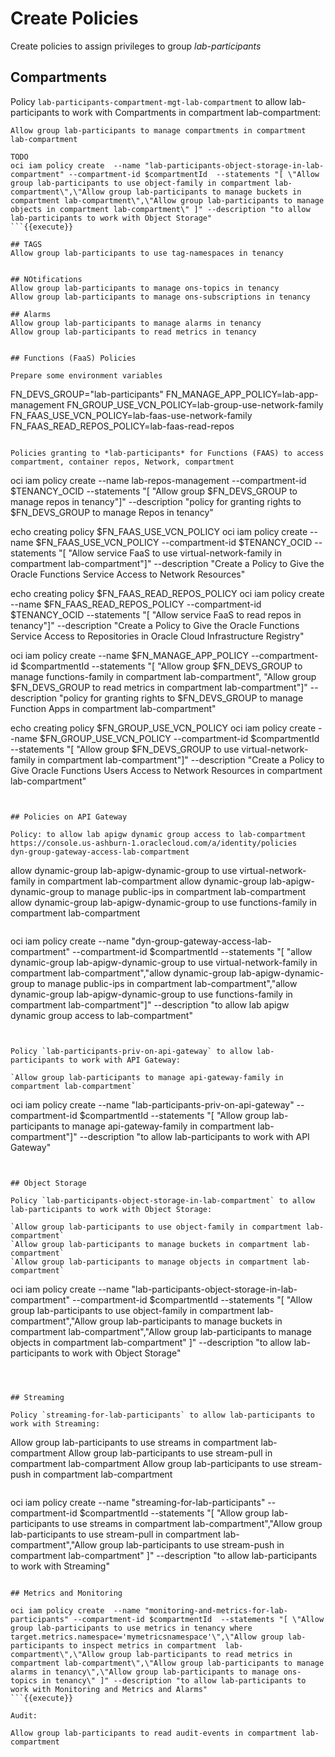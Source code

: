 # Create Policies

Create policies to assign privileges to group *lab-participants*  


## Compartments

Policy `lab-participants-compartment-mgt-lab-compartment` to allow lab-participants to work with Compartments in compartment lab-compartment:

`Allow group lab-participants to manage compartments in compartment lab-compartment`


```
TODO
oci iam policy create  --name "lab-participants-object-storage-in-lab-compartment" --compartment-id $compartmentId  --statements "[ \"Allow group lab-participants to use object-family in compartment lab-compartment\",\"Allow group lab-participants to manage buckets in compartment lab-compartment\",\"Allow group lab-participants to manage objects in compartment lab-compartment\" ]" --description "to allow lab-participants to work with Object Storage"
```{{execute}}

## TAGS
Allow group lab-participants to use tag-namespaces in tenancy


## NOtifications
Allow group lab-participants to manage ons-topics in tenancy
Allow group lab-participants to manage ons-subscriptions in tenancy

## Alarms
Allow group lab-participants to manage alarms in tenancy
Allow group lab-participants to read metrics in tenancy


## Functions (FaaS) Policies

Prepare some environment variables
```
FN_DEVS_GROUP="lab-participants"
FN_MANAGE_APP_POLICY=lab-app-management
FN_GROUP_USE_VCN_POLICY=lab-group-use-network-family
FN_FAAS_USE_VCN_POLICY=lab-faas-use-network-family
FN_FAAS_READ_REPOS_POLICY=lab-faas-read-repos
```{{execute}}

Policies granting to *lab-participants* for Functions (FAAS) to access compartment, container repos, Network, compartment
```
oci iam policy create  --name lab-repos-management --compartment-id $TENANCY_OCID  --statements "[ \"Allow group $FN_DEVS_GROUP to manage repos in tenancy\"]"  --description "policy for granting rights to $FN_DEVS_GROUP to manage Repos in tenancy"

echo creating policy $FN_FAAS_USE_VCN_POLICY
oci iam policy create  --name $FN_FAAS_USE_VCN_POLICY --compartment-id $TENANCY_OCID  --statements "[ \"Allow service FaaS to use virtual-network-family in compartment lab-compartment\"]"  --description "Create a Policy to Give the Oracle Functions Service Access to Network Resources"

echo creating policy $FN_FAAS_READ_REPOS_POLICY
oci iam policy create  --name $FN_FAAS_READ_REPOS_POLICY --compartment-id $TENANCY_OCID  --statements "[ \"Allow service FaaS to read repos in tenancy\"]"  --description "Create a Policy to Give the Oracle Functions Service Access to Repositories in Oracle Cloud Infrastructure Registry"


oci iam policy create  --name $FN_MANAGE_APP_POLICY --compartment-id $compartmentId  --statements "[ \"Allow group $FN_DEVS_GROUP to manage functions-family in compartment lab-compartment\",
\"Allow group $FN_DEVS_GROUP to read metrics in compartment lab-compartment\"]" --description "policy for granting rights to $FN_DEVS_GROUP to manage Function Apps in compartment lab-compartment"

echo creating policy $FN_GROUP_USE_VCN_POLICY
oci iam policy create  --name $FN_GROUP_USE_VCN_POLICY --compartment-id $compartmentId  --statements "[ \"Allow group $FN_DEVS_GROUP to use virtual-network-family in compartment lab-compartment\"]"  --description "Create a Policy to Give Oracle Functions Users Access to Network Resources in compartment lab-compartment"
```{{execute}}


## Policies on API Gateway

Policy: to allow lab apigw dynamic group access to lab-compartment
https://console.us-ashburn-1.oraclecloud.com/a/identity/policies
dyn-group-gateway-access-lab-compartment

```
allow dynamic-group lab-apigw-dynamic-group to use virtual-network-family in compartment lab-compartment
allow dynamic-group lab-apigw-dynamic-group to manage public-ips in compartment lab-compartment
allow dynamic-group lab-apigw-dynamic-group to use functions-family in compartment lab-compartment
```

```
oci iam policy create  --name "dyn-group-gateway-access-lab-compartment" --compartment-id $compartmentId  --statements "[ \"allow dynamic-group lab-apigw-dynamic-group to use virtual-network-family in compartment lab-compartment\",\"allow dynamic-group lab-apigw-dynamic-group to manage public-ips in compartment lab-compartment\",\"allow dynamic-group lab-apigw-dynamic-group to use functions-family in compartment lab-compartment\"]" --description "to allow lab apigw dynamic group access to lab-compartment"
```{{execute}}


Policy `lab-participants-priv-on-api-gateway` to allow lab-participants to work with API Gateway:

`Allow group lab-participants to manage api-gateway-family in compartment lab-compartment`

```
oci iam policy create  --name "lab-participants-priv-on-api-gateway" --compartment-id $compartmentId  --statements "[ \"Allow group lab-participants to manage api-gateway-family in compartment lab-compartment\"]" --description "to allow lab-participants to work with API Gateway"
```{{execute}}


## Object Storage

Policy `lab-participants-object-storage-in-lab-compartment` to allow lab-participants to work with Object Storage:

`Allow group lab-participants to use object-family in compartment lab-compartment`
`Allow group lab-participants to manage buckets in compartment lab-compartment`
`Allow group lab-participants to manage objects in compartment lab-compartment`

```
oci iam policy create  --name "lab-participants-object-storage-in-lab-compartment" --compartment-id $compartmentId  --statements "[ \"Allow group lab-participants to use object-family in compartment lab-compartment\",\"Allow group lab-participants to manage buckets in compartment lab-compartment\",\"Allow group lab-participants to manage objects in compartment lab-compartment\" ]" --description "to allow lab-participants to work with Object Storage"
```{{execute}}



## Streaming

Policy `streaming-for-lab-participants` to allow lab-participants to work with Streaming:

```
Allow group lab-participants to use streams in compartment lab-compartment
Allow group lab-participants to use stream-pull in compartment lab-compartment
Allow group lab-participants to use stream-push in compartment lab-compartment
```

```
oci iam policy create  --name "streaming-for-lab-participants" --compartment-id $compartmentId  --statements "[ \"Allow group lab-participants to use streams in compartment lab-compartment\",\"Allow group lab-participants to use stream-pull in compartment lab-compartment\",\"Allow group lab-participants to use stream-push in compartment lab-compartment\" ]" --description "to allow lab-participants to work with Streaming"
```{{execute}}

## Metrics and Monitoring

oci iam policy create  --name "monitoring-and-metrics-for-lab-participants" --compartment-id $compartmentId  --statements "[ \"Allow group lab-participants to use metrics in tenancy where target.metrics.namespace='mymetricsnamespace'\",\"Allow group lab-participants to inspect metrics in compartment  lab-compartment\",\"Allow group lab-participants to read metrics in compartment lab-compartment\",\"Allow group lab-participants to manage alarms in tenancy\",\"Allow group lab-participants to manage ons-topics in tenancy\" ]" --description "to allow lab-participants to work with Monitoring and Metrics and Alarms"
```{{execute}}

Audit:

Allow group lab-participants to read audit-events in compartment lab-compartment